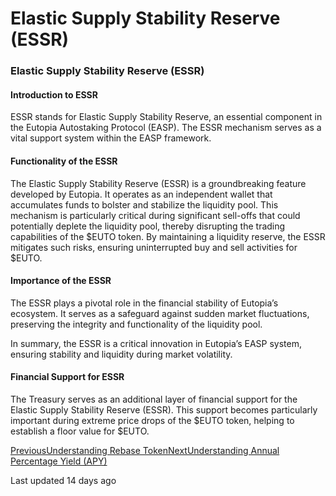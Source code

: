 # Elastic Supply Stability Reserve (ESSR)

### Elastic Supply Stability Reserve (ESSR)

#### **Introduction to ESSR** <a href="#introduction-to-essr" id="introduction-to-essr"></a>

ESSR stands for Elastic Supply Stability Reserve, an essential component in the Eutopia Autostaking Protocol (EASP). The ESSR mechanism serves as a vital support system within the EASP framework.

#### **Functionality of the ESSR** <a href="#functionality-of-the-essr" id="functionality-of-the-essr"></a>

The Elastic Supply Stability Reserve (ESSR) is a groundbreaking feature developed by Eutopia. It operates as an independent wallet that accumulates funds to bolster and stabilize the liquidity pool. This mechanism is particularly critical during significant sell-offs that could potentially deplete the liquidity pool, thereby disrupting the trading capabilities of the $EUTO token. By maintaining a liquidity reserve, the ESSR mitigates such risks, ensuring uninterrupted buy and sell activities for $EUTO.

#### **Importance of the ESSR** <a href="#importance-of-the-essr" id="importance-of-the-essr"></a>

The ESSR plays a pivotal role in the financial stability of Eutopia’s ecosystem. It serves as a safeguard against sudden market fluctuations, preserving the integrity and functionality of the liquidity pool.

In summary, the ESSR is a critical innovation in Eutopia’s EASP system, ensuring stability and liquidity during market volatility.

#### Financial Support for ESSR <a href="#financial-support-for-essr" id="financial-support-for-essr"></a>

The Treasury serves as an additional layer of financial support for the Elastic Supply Stability Reserve (ESSR). This support becomes particularly important during extreme price drops of the $EUTO token, helping to establish a floor value for $EUTO.

[PreviousUnderstanding Rebase Token](broken-reference)[NextUnderstanding Annual Percentage Yield (APY)](broken-reference)

Last updated 14 days ago
